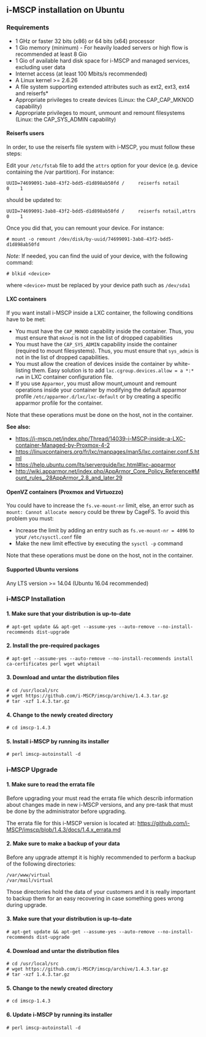 ## i-MSCP installation on Ubuntu

### Requirements

- 1 GHz or faster 32 bits (x86) or 64 bits (x64) processor
- 1 Gio memory (minimum) - For heavily loaded servers or high flow is recommended at least 8 Gio
- 1 Gio of available hard disk space for i-MSCP and managed services, excluding user data
- Internet access (at least 100 Mbits/s recommended)
- A Linux kernel >= 2.6.26
- A file system supporting extended attributes such as ext2, ext3, ext4 and reiserfs*
- Appropriate privileges to create devices (Linux: the CAP_CAP_MKNOD capability)
- Appropriate privileges to mount, unmount and remount filesystems (Linux: the CAP_SYS_ADMIN capability)

#### Reiserfs users

In order, to use the reiserfs file system with i-MSCP, you must follow these steps:

Edit your `/etc/fstab` file to add the `attrs` option for your device (e.g. device containing the /var partition). For
instance:

```
UUID=74699091-3ab8-43f2-bdd5-d1d898ab50fd /     reiserfs notail          0    1
```

should be updated to:

```
UUID=74699091-3ab8-43f2-bdd5-d1d898ab50fd /     reiserfs notail,attrs    0    1
```

Once you did that, you can remount your device. For instance:

```
# mount -o remount /dev/disk/by-uuid/74699091-3ab8-43f2-bdd5-d1d898ab50fd
```

*Note:* If needed, you can find the uuid of your device, with the following command:

```
# blkid <device>
```

where `<device>` must be replaced by your device path such as `/dev/sda1`

#### LXC containers

If you want install i-MSCP inside a LXC container, the following conditions have to be met:

- You must have the `CAP_MKNOD` capability inside the container. Thus, you must ensure that `mknod` is not in the list
  of dropped capabilities
- You must have the `CAP_SYS_ADMIN` capability inside the container (required to mount filesystems). Thus, you must
ensure that `sys_admin` is not in the list of dropped capabilities.
- You must allow the creation of devices inside the container by white-listing them. Easy solution is to add
  `lxc.cgroup.devices.allow = a *:* rwm` in LXC container configuration file.
- If you use `Apparmor`, you must allow mount,umount and remount operations inside your container by modifying the
  default apparmor profile `/etc/apparmor.d/lxc/lxc-default` or by creating a specific apparmor profile for the
  container.

Note that these operations must be done on the host, not in the container.

**See also:**

- https://i-mscp.net/index.php/Thread/14039-i-MSCP-inside-a-LXC-container-Managed-by-Proxmox-4-2
- https://linuxcontainers.org/fr/lxc/manpages/man5/lxc.container.conf.5.html
- https://help.ubuntu.com/lts/serverguide/lxc.html#lxc-apparmor
- http://wiki.apparmor.net/index.php/AppArmor_Core_Policy_Reference#Mount_rules_.28AppArmor_2.8_and_later.29

#### OpenVZ containers (Proxmox and Virtuozzo)

You could have to increase the `fs.ve-mount-nr` limit, else, an error such as `mount: Cannot allocate memory` could be
threw by CageFS. To avoid this problem you must:

- Increase the limit by adding an entry such as `fs.ve-mount-nr = 4096` to your `/etc/sysctl.conf` file
- Make the new limit effective by executing the `sysctl -p` command

Note that these operations must be done on the host, not in the container.

#### Supported Ubuntu versions

Any LTS version >= 14.04 (Ubuntu 16.04 recommended)

### i-MSCP Installation

#### 1. Make sure that your distribution is up-to-date

    # apt-get update && apt-get --assume-yes --auto-remove --no-install-recommends dist-upgrade

#### 2. Install the pre-required packages

    # apt-get --assume-yes --auto-remove --no-install-recommends install ca-certificates perl wget whiptail

#### 3. Download and untar the distribution files

    # cd /usr/local/src
    # wget https://github.com/i-MSCP/imscp/archive/1.4.3.tar.gz
    # tar -xzf 1.4.3.tar.gz

#### 4. Change to the newly created directory

    # cd imscp-1.4.3

#### 5. Install i-MSCP by running its installer

    # perl imscp-autoinstall -d

### i-MSCP Upgrade

#### 1. Make sure to read the errata file

Before upgrading your must read the errata file which describ information about changes made in new i-MSCP versions,
and any pre-task that must be done by the administrator before upgrading.

The errata file for this i-MSCP version is located at: https://github.com/i-MSCP/imscp/blob/1.4.3/docs/1.4.x_errata.md

#### 2. Make sure to make a backup of your data

Before any upgrade attempt it is highly recommended to perform a backup of the following directories:

    /var/www/virtual
    /var/mail/virtual

Those directories hold the data of your customers and it is really important to backup them for an easy recovering in
case something goes wrong during upgrade.

#### 3. Make sure that your distribution is up-to-date

    # apt-get update && apt-get --assume-yes --auto-remove --no-install-recommends dist-upgrade

#### 4. Download and untar the distribution files

    # cd /usr/local/src
    # wget https://github.com/i-MSCP/imscp/archive/1.4.3.tar.gz
    # tar -xzf 1.4.3.tar.gz

#### 5. Change to the newly created directory

    # cd imscp-1.4.3

#### 6. Update i-MSCP by running its installer

    # perl imscp-autoinstall -d
